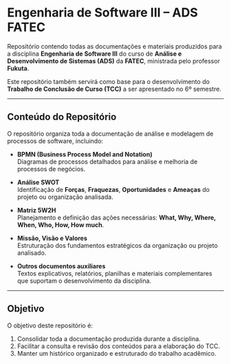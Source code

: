 # Engenharia de Software III – ADS FATEC

Repositório contendo todas as documentações e materiais produzidos para a disciplina **Engenharia de Software III** do curso de **Análise e Desenvolvimento de Sistemas (ADS)** da **FATEC**, ministrada pelo professor **Fukuta**.  

Este repositório também servirá como base para o desenvolvimento do **Trabalho de Conclusão de Curso (TCC)** a ser apresentado no 6º semestre.

---

## Conteúdo do Repositório

O repositório organiza toda a documentação de análise e modelagem de processos de software, incluindo:

- **BPMN (Business Process Model and Notation)**  
  Diagramas de processos detalhados para análise e melhoria de processos de negócios.

- **Análise SWOT**  
  Identificação de **Forças**, **Fraquezas**, **Oportunidades** e **Ameaças** do projeto ou organização analisada.

- **Matriz 5W2H**  
  Planejamento e definição das ações necessárias: **What, Why, Where, When, Who, How, How much**.

- **Missão, Visão e Valores**  
  Estruturação dos fundamentos estratégicos da organização ou projeto analisado.

- **Outros documentos auxiliares**  
  Textos explicativos, relatórios, planilhas e materiais complementares que suportam o desenvolvimento da disciplina.

---

## Objetivo

O objetivo deste repositório é:

1. Consolidar toda a documentação produzida durante a disciplina.  
2. Facilitar a consulta e revisão dos conteúdos para a elaboração do TCC.  
3. Manter um histórico organizado e estruturado do trabalho acadêmico.
